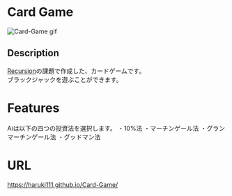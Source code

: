 # Card Game
![Card-Game gif](https://user-images.githubusercontent.com/68400191/144737047-d0625aa1-571e-461a-9501-c2013ccad0cd.gif)
## Description
[Recursion](https://recursionist.io/)の課題で作成した、カードゲームです。  
ブラックジャックを遊ぶことができます。
# Features
Aiは以下の四つの投資法を選択します。
・10%法
・マーチンゲール法
・グランマーチンゲール法
・グッドマン法

# URL
<https://haruki111.github.io/Card-Game/>